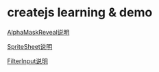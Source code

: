 # createjs learning &amp; demo

[AlphaMaskReveal说明](https://blog.csdn.net/u011974819/article/details/113628878)

[SpriteSheet说明](https://blog.csdn.net/u011974819/article/details/113715106)

[FilterInput说明](https://blog.csdn.net/u011974819/article/details/113735601)